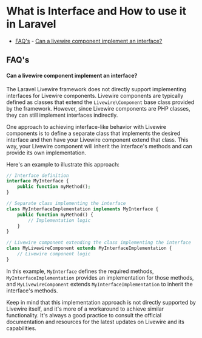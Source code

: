 
# What is Interface and How to use it in Laravel
<!-- TOC -->

- [FAQ's](#faqs)
        - [Can a livewire component implement an interface?](#can-a-livewire-component-implement-an-interface)

<!-- /TOC -->




<a id="markdown-faqs" name="faqs"></a>

## FAQ's

<a id="markdown-can-a-livewire-component-implement-an-interface" name="can-a-livewire-component-implement-an-interface"></a>

#### Can a livewire component implement an interface?

The Laravel Livewire framework does not directly support implementing interfaces for Livewire
components. Livewire components are typically defined as classes that extend the
`Livewire\Component` base class provided by the framework. However, since Livewire components are
PHP classes, they can still implement interfaces indirectly.

One approach to achieving interface-like behavior with Livewire components is to define a separate
class that implements the desired interface and then have your Livewire component extend that
class. This way, your Livewire component will inherit the interface's methods and can provide its
own implementation.

Here's an example to illustrate this approach:

```php
// Interface definition
interface MyInterface {
    public function myMethod();
}

// Separate class implementing the interface
class MyInterfaceImplementation implements MyInterface {
    public function myMethod() {
        // Implementation logic
    }
}

// Livewire component extending the class implementing the interface
class MyLivewireComponent extends MyInterfaceImplementation {
    // Livewire component logic
}
```

In this example, `MyInterface` defines the required methods, `MyInterfaceImplementation` provides
an implementation for those methods, and `MyLivewireComponent` extends `MyInterfaceImplementation`
to inherit the interface's methods.

Keep in mind that this implementation approach is not directly supported by Livewire itself, and
it's more of a workaround to achieve similar functionality. It's always a good practice to consult
the official documentation and resources for the latest updates on Livewire and its capabilities.
